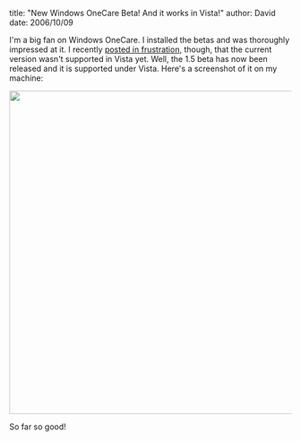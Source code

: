 
title: "New Windows OneCare Beta! And it works in Vista!"
author: David
date: 2006/10/09

<p>I'm a big fan on Windows OneCare. I installed the betas and was thoroughly impressed at it. I recently <a href="http://www.mohundro.com/blog/PermaLink,guid,657ca226-0a81-431c-b17d-e79f69be439e.aspx">posted in frustration</a>, though, that the current version wasn't supported in Vista yet. Well, the 1.5 beta has now been released and it is supported under Vista. Here's a screenshot of it on my machine:</p> <p><a href="http://www.mohundro.com/blog/content/binary/WindowsLiveWriter/NewWindowsOneCareBetaAnditworksinVista_13300/2006-10-09-onecare%5B3%5D.png" atomicselection="true"><img style="border-right: 0px; border-top: 0px; border-left: 0px; border-bottom: 0px" height="576" src="http://www.mohundro.com/blog/content/binary/WindowsLiveWriter/NewWindowsOneCareBetaAnditworksinVista_13300/2006-10-09-onecare_thumb%5B1%5D.png" width="790" border="0"></a> </p> <p>So far so good!</p>
